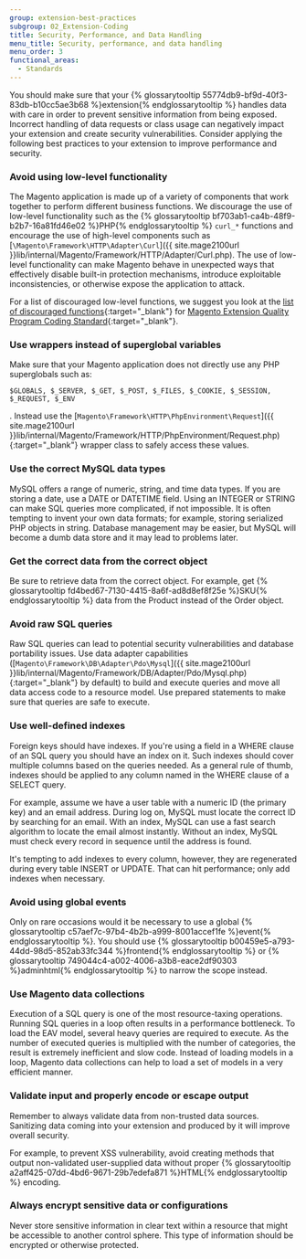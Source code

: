 ```yaml
---
group: extension-best-practices
subgroup: 02_Extension-Coding
title: Security, Performance, and Data Handling
menu_title: Security, performance, and data handling
menu_order: 3
functional_areas:
  - Standards
---
```


You should make sure that your {% glossarytooltip 55774db9-bf9d-40f3-83db-b10cc5ae3b68 %}extension{% endglossarytooltip %} handles data with care in order to prevent sensitive information from being exposed. Incorrect handling of data requests or class usage can negatively impact your extension and create security vulnerabilities. Consider applying the following best practices to your extension to improve performance and security.

### Avoid using low-level functionality
  The Magento application is made up of a variety of components that work together to perform different business functions. We discourage the use of low-level functionality such as the {% glossarytooltip bf703ab1-ca4b-48f9-b2b7-16a81fd46e02 %}PHP{% endglossarytooltip %} `curl_*` functions and encourage the use of high-level components such as [`\Magento\Framework\HTTP\Adapter\Curl`]({{ site.mage2100url }}lib/internal/Magento/Framework/HTTP/Adapter/Curl.php). The use of low-level functionality can make Magento behave in unexpected ways that effectively disable built-in protection mechanisms, introduce exploitable inconsistencies, or otherwise expose the application to attack.

  For a list of discouraged low-level functions, we suggest you look at the [list of discouraged functions](https://github.com/magento/marketplace-eqp/blob/master/MEQP1/Sniffs/Security/DiscouragedFunctionSniff.php){:target="_blank"} for [Magento Extension Quality Program Coding Standard](https://github.com/magento/marketplace-eqp){:target="_blank"}.

### Use wrappers instead of superglobal variables
  Make sure that your Magento application does not directly use any PHP superglobals such as:
  ```
  $GLOBALS, $_SERVER, $_GET, $_POST, $_FILES, $_COOKIE, $_SESSION, $_REQUEST, $_ENV
  ```
  . Instead use the [`Magento\Framework\HTTP\PhpEnvironment\Request`]({{ site.mage2100url }}lib/internal/Magento/Framework/HTTP/PhpEnvironment/Request.php){:target="_blank"} wrapper class to safely access these values.

### Use the correct MySQL data types
  MySQL offers a range of numeric, string, and time data types. If you are storing a date, use a DATE or DATETIME field. Using an INTEGER or STRING can make SQL queries more complicated, if not impossible. It is often tempting to invent your own data formats; for example, storing serialized PHP objects in string. Database management may be easier, but MySQL will become a dumb data store and it may lead to problems later.

### Get the correct data from the correct object
  Be sure to retrieve data from the correct object. For example, get {% glossarytooltip fd4bed67-7130-4415-8a6f-ad8d8ef8f25e %}SKU{% endglossarytooltip %} data from the Product instead of the Order object.

### Avoid raw SQL queries
  Raw SQL queries can lead to potential security vulnerabilities and database portability issues. Use data adapter capabilities ([`Magento\Framework\DB\Adapter\Pdo\Mysql`]({{ site.mage2100url }}lib/internal/Magento/Framework/DB/Adapter/Pdo/Mysql.php){:target="_blank"} by default) to build and execute queries and move all data access code to a resource model. Use prepared statements to make sure that queries are safe to execute.

### Use well-defined indexes
  Foreign keys should have indexes. If you're using a field in a WHERE clause of an SQL query you should have an index on it. Such indexes should cover multiple columns based on the queries needed. As a general rule of thumb, indexes should be applied to any column named in the WHERE clause of a SELECT query.

  For example, assume we have a user table with a numeric ID (the primary key) and an email address. During log on, MySQL must locate the correct ID by searching for an email. With an index, MySQL can use a fast search algorithm to locate the email almost instantly. Without an index, MySQL must check every record in sequence until the address is found.

  It's tempting to add indexes to every column, however, they are regenerated during every table INSERT or UPDATE. That can hit  performance; only add indexes when necessary.

### Avoid using global events
  Only on rare occasions would it be necessary to use a global {% glossarytooltip c57aef7c-97b4-4b2b-a999-8001accef1fe %}event{% endglossarytooltip %}. You should use {% glossarytooltip b00459e5-a793-44dd-98d5-852ab33fc344 %}frontend{% endglossarytooltip %} or {% glossarytooltip 749044c4-a002-4006-a3b8-eace2df90303 %}adminhtml{% endglossarytooltip %} to narrow the scope instead.

### Use Magento data collections
  Execution of a SQL query is one of the most resource-taxing operations. Running SQL queries in a loop often results in a performance bottleneck. To load the EAV model, several heavy queries are required to execute. As the number of executed queries is multiplied with the number of categories, the result is extremely inefficient and slow code. Instead of loading models in a loop, Magento data collections can help to load a set of models in a very efficient manner.

### Validate input and properly encode or escape output
  Remember to always validate data from non-trusted data sources. Sanitizing data coming into your extension and produced by it will improve overall security.

  For example, to prevent XSS vulnerability, avoid creating methods that output non-validated user-supplied data without proper {% glossarytooltip a2aff425-07dd-4bd6-9671-29b7edefa871 %}HTML{% endglossarytooltip %} encoding.

### Always encrypt sensitive data or configurations
  Never store sensitive information in clear text within a resource that might be accessible to another control sphere. This type of information should be encrypted or otherwise protected.
